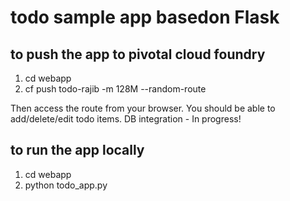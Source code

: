 # todo sample app basedon Flask

## to push the app to pivotal cloud foundry
1. cd webapp
2. cf push todo-rajib -m 128M --random-route

Then access the route from your browser. You should be able to add/delete/edit todo items.
DB integration - In progress!

## to run the app locally
1. cd webapp
2. python todo_app.py
